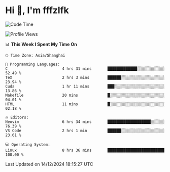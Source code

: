# Hi 👋, I'm fffzlfk

<!--START_SECTION:waka-->
![Code Time](http://img.shields.io/badge/Code%20Time-995%20hrs%2027%20mins-blue)

![Profile Views](http://img.shields.io/badge/Profile%20Views-0-blue)

📊 **This Week I Spent My Time On** 

```text
🕑︎ Time Zone: Asia/Shanghai

💬 Programming Languages: 
C                        4 hrs 31 mins       █████████████░░░░░░░░░░░░   52.49 % 
TeX                      2 hrs 3 mins        ██████░░░░░░░░░░░░░░░░░░░   23.94 % 
Cuda                     1 hr 11 mins        ███░░░░░░░░░░░░░░░░░░░░░░   13.86 % 
Makefile                 20 mins             █░░░░░░░░░░░░░░░░░░░░░░░░   04.01 % 
HTML                     11 mins             █░░░░░░░░░░░░░░░░░░░░░░░░   02.18 % 

🔥 Editors: 
Neovim                   6 hrs 34 mins       ███████████████████░░░░░░   76.39 % 
VS Code                  2 hrs 1 min         ██████░░░░░░░░░░░░░░░░░░░   23.61 % 

💻 Operating System: 
Linux                    8 hrs 36 mins       █████████████████████████   100.00 % 
```


 Last Updated on 14/12/2024 18:15:27 UTC
<!--END_SECTION:waka-->
